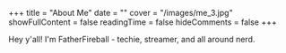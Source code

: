 +++
title = "About Me"
date = ""
cover = "/images/me_3.jpg"
showFullContent = false
readingTime = false
hideComments = false
+++

Hey y'all! I'm FatherFireball - techie, streamer, and all around nerd. 